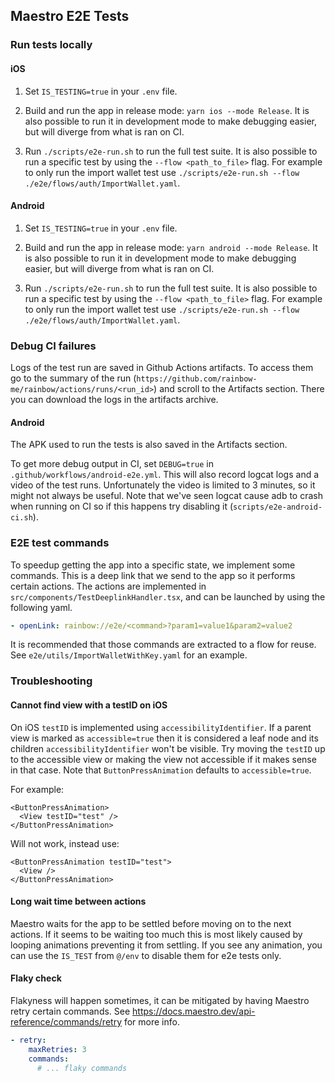 ## Maestro E2E Tests

### Run tests locally

#### iOS

1. Set `IS_TESTING=true` in your `.env` file.

2. Build and run the app in release mode: `yarn ios --mode Release`. It is also possible to run it in development mode to make debugging easier, but will diverge from what is ran on CI.

3. Run `./scripts/e2e-run.sh` to run the full test suite. It is also possible to run a specific test by using the `--flow <path_to_file>` flag. For example to only run the import wallet test use `./scripts/e2e-run.sh --flow ./e2e/flows/auth/ImportWallet.yaml`.

#### Android

1. Set `IS_TESTING=true` in your `.env` file.

2. Build and run the app in release mode: `yarn android --mode Release`. It is also possible to run it in development mode to make debugging easier, but will diverge from what is ran on CI.

3. Run `./scripts/e2e-run.sh` to run the full test suite. It is also possible to run a specific test by using the `--flow <path_to_file>` flag. For example to only run the import wallet test use `./scripts/e2e-run.sh --flow ./e2e/flows/auth/ImportWallet.yaml`.

### Debug CI failures

Logs of the test run are saved in Github Actions artifacts. To access them go to the summary of the run (`https://github.com/rainbow-me/rainbow/actions/runs/<run_id>`) and scroll to the Artifacts section. There you can download the logs in the artifacts archive.

#### Android

The APK used to run the tests is also saved in the Artifacts section.

To get more debug output in CI, set `DEBUG=true` in `.github/workflows/android-e2e.yml`. This will also record logcat logs and a video of the test runs. Unfortunately the video is limited to 3 minutes, so it might not always be useful. Note that we've seen logcat cause adb to crash when running on CI so if this happens try disabling it (`scripts/e2e-android-ci.sh`).

### E2E test commands

To speedup getting the app into a specific state, we implement some commands. This is a deep link that we send to the app so it performs certain actions. The actions are implemented in `src/components/TestDeeplinkHandler.tsx`, and can be launched by using the following yaml.

```yaml
- openLink: rainbow://e2e/<command>?param1=value1&param2=value2
```

It is recommended that those commands are extracted to a flow for reuse. See `e2e/utils/ImportWalletWithKey.yaml` for an example.

### Troubleshooting

#### Cannot find view with a testID on iOS

On iOS `testID` is implemented using `accessibilityIdentifier`. If a parent view is marked as `accessible=true` then it is considered a leaf node and its children `accessibilityIdentifier` won't be visible. Try moving the `testID` up to the accessible view or making the view not accessible if it makes sense in that case. Note that `ButtonPressAnimation` defaults to `accessible=true`.

For example:

```tsx
<ButtonPressAnimation>
  <View testID="test" />
</ButtonPressAnimation>
```

Will not work, instead use:

```tsx
<ButtonPressAnimation testID="test">
  <View />
</ButtonPressAnimation>
```

#### Long wait time between actions

Maestro waits for the app to be settled before moving on to the next actions. If it seems to be waiting too much this is most likely caused by looping animations preventing it from settling. If you see any animation, you can use the `IS_TEST` from `@/env` to disable them for e2e tests only.

#### Flaky check

Flakyness will happen sometimes, it can be mitigated by having Maestro retry certain commands. See https://docs.maestro.dev/api-reference/commands/retry for more info.

```yaml
- retry:
    maxRetries: 3
    commands:
      # ... flaky commands
```
